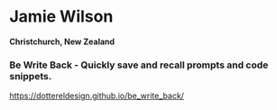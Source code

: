 # Jamie Wilson
**Christchurch, New Zealand**

### Be Write Back - Quickly save and recall prompts and code snippets.
https://dottereldesign.github.io/be_write_back/

